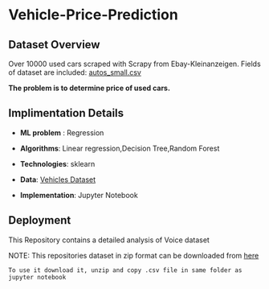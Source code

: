 # Vehicle-Price-Prediction
## Dataset Overview

Over 10000 used cars scraped with Scrapy from Ebay-Kleinanzeigen. Fields of dataset are included: [autos_small.csv](https://github.com/abhinnpandey/Vehicle-Price-Prediction/blob/master/vehicle%20price%20prediction/autos_small.csv)

**The problem is to determine price of used cars.** 

## Implimentation Details

- **ML problem** : Regression
- **Algorithms**: Linear regression,Decision Tree,Random Forest
- **Technologies**: sklearn
- **Data**: [Vehicles Dataset](https://github.com/abhinnpandey/Vehicle-Price-Prediction/blob/master/vehicle%20price%20prediction/autos_small.csv)
  
- **Implementation**: Jupyter Notebook


## Deployment
This Repository contains a detailed analysis of Voice dataset

NOTE: 
This repositories dataset in zip format can be downloaded from [here](https://github.com/abhinnpandey/Vehicle-Price-Prediction/blob/master/vehicle%20price%20prediction/autos_small.csv)



````
To use it download it, unzip and copy .csv file in same folder as jupyter notebook 
````
